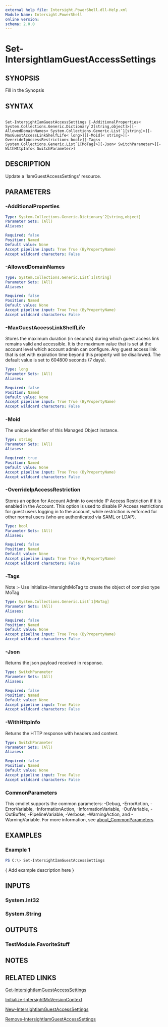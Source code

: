 ```yaml
---
external help file: Intersight.PowerShell.dll-Help.xml
Module Name: Intersight.PowerShell
online version:
schema: 2.0.0
---
```


# Set-IntersightIamGuestAccessSettings

## SYNOPSIS
Fill in the Synopsis

## SYNTAX

```

Set-IntersightIamGuestAccessSettings [-AdditionalProperties< System.Collections.Generic.Dictionary`2[string,object]>][-AllowedDomainNames< System.Collections.Generic.List`1[string]>][-MaxGuestAccessLinkShelfLife< long>][[-Moid]< string>][-OverrideIpAccessRestriction< bool>][-Tags< System.Collections.Generic.List`1[MoTag]>][-Json< SwitchParameter>][-WithHttpInfo< SwitchParameter>]

```

## DESCRIPTION
Update a &apos;IamGuestAccessSettings&apos; resource.

## PARAMETERS

### -AdditionalProperties


```yaml
Type: System.Collections.Generic.Dictionary`2[string,object]
Parameter Sets: (All)
Aliases:

Required: false
Position: Named
Default value: None
Accept pipeline input: True True (ByPropertyName)
Accept wildcard characters: False
```

### -AllowedDomainNames


```yaml
Type: System.Collections.Generic.List`1[string]
Parameter Sets: (All)
Aliases:

Required: false
Position: Named
Default value: None
Accept pipeline input: True True (ByPropertyName)
Accept wildcard characters: False
```

### -MaxGuestAccessLinkShelfLife
Stores the maximum duration (in seconds) during which guest access link remains valid and accessible. It is the maximum value that is set  at the account level which account admin can configure. Any guest access link that is set with expiration time beyond this property will be disallowed. The default value is set to 604800 seconds (7 days).

```yaml
Type: long
Parameter Sets: (All)
Aliases:

Required: false
Position: Named
Default value: None
Accept pipeline input: True True (ByPropertyName)
Accept wildcard characters: False
```

### -Moid
The unique identifier of this Managed Object instance.

```yaml
Type: string
Parameter Sets: (All)
Aliases:

Required: true
Position: Named
Default value: None
Accept pipeline input: True True (ByPropertyName)
Accept wildcard characters: False
```

### -OverrideIpAccessRestriction
Stores an option for Account Admin to override IP Access Restriction if it is enabled in the Account. This option is used to disable IP Access restrictions for guest users logging in to the account, while restriction is enforced for other normal users (who are authenticated via SAML or LDAP).

```yaml
Type: bool
Parameter Sets: (All)
Aliases:

Required: false
Position: Named
Default value: None
Accept pipeline input: True True (ByPropertyName)
Accept wildcard characters: False
```

### -Tags


Note :- Use Initialize-IntersightMoTag to create the object of complex type MoTag

```yaml
Type: System.Collections.Generic.List`1[MoTag]
Parameter Sets: (All)
Aliases:

Required: false
Position: Named
Default value: None
Accept pipeline input: True True (ByPropertyName)
Accept wildcard characters: False
```

### -Json
Returns the json payload received in response.

```yaml
Type: SwitchParameter
Parameter Sets: (All)
Aliases:

Required: false
Position: Named
Default value: None
Accept pipeline input: True False
Accept wildcard characters: False
```

### -WithHttpInfo
Returns the HTTP response with headers and content.

```yaml
Type: SwitchParameter
Parameter Sets: (All)
Aliases:

Required: false
Position: Named
Default value: None
Accept pipeline input: True False
Accept wildcard characters: False
```


### CommonParameters
This cmdlet supports the common parameters: -Debug, -ErrorAction, -ErrorVariable, -InformationAction, -InformationVariable, -OutVariable, -OutBuffer, -PipelineVariable, -Verbose, -WarningAction, and -WarningVariable. For more information, see [about_CommonParameters](http://go.microsoft.com/fwlink/?LinkID=113216).

## EXAMPLES

### Example 1
```powershell
PS C:\> Set-IntersightIamGuestAccessSettings
```

{ Add example description here }

## INPUTS

### System.Int32

### System.String

## OUTPUTS

### TestModule.FavoriteStuff

## NOTES

## RELATED LINKS

[Get-IntersightIamGuestAccessSettings](./Get-IntersightIamGuestAccessSettings.md)

[Initialize-IntersightMoVersionContext](./Initialize-IntersightMoVersionContext.md)

[New-IntersightIamGuestAccessSettings](./New-IntersightIamGuestAccessSettings.md)

[Remove-IntersightIamGuestAccessSettings](./Remove-IntersightIamGuestAccessSettings.md)

